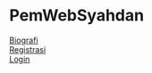 # PemWebSyahdan

[Biografi ](https://syahdanalfiansyah.github.io/PemWebSyahdan/Biografi/) <br>
[Registrasi ](https://syahdanalfiansyah.github.io/PemWebSyahdan/Registrasi/) <br>
[Login ](https://syahdanalfiansyah.github.io/PemWebSyahdan/Login/)
